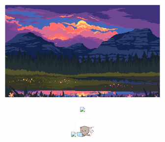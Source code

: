 <div align="center">
   <img height="300" width="650" src="https://github.com/chudik63/chudik63/blob/main/gif.gif">
</div>

##

<div align="center">
   <img src="https://github-readme-stats.vercel.app/api/top-langs/?username=chudik63&layout=compact">
</div>

###

<p align="center"> 
   <img src="https://skillicons.dev/icons?i=go,c,cpp,py,docker,postgres,ubuntu,bash">
   <img height="55" width="55" src="https://github.com/chudik63/chudik63/blob/main/cats.gif">
</p>


###
